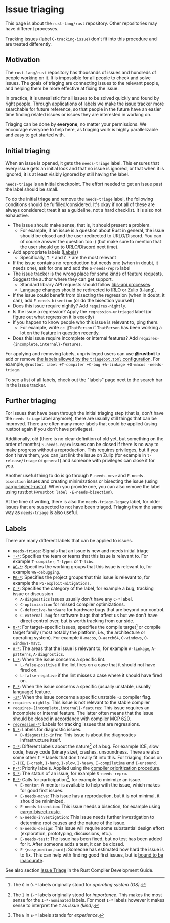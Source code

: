 # Issue triaging

This page is about the `rust-lang/rust` repository. Other repositories may have different processes.

Tracking issues (label `C-tracking-issue`) don't fit into this procedure and are treated differently.

## Motivation

The `rust-lang/rust` repository has thousands of issues and hundreds of people working on it.
It is impossible for all people to check and solve issues. The goals of triaging are connecting
issues to the relevant people, and helping them be more effective at fixing the issue.

In practice, it is unrealistic for all issues to be solved quickly and found by right people.
Through applications of labels we make the issue tracker more searchable for future reference,
so that people in the future have an easier time finding related issues or issues they are interested
in working on.

Triaging can be done by **everyone**, no matter your permissions. We encourage everyone to help here,
as triaging work is highly parallelizable and easy to get started with.

## Initial triaging

When an issue is opened, it gets the `needs-triage` label. This ensures that every issue gets an initial
look and that no issue is ignored, or that when it is ignored, it is at least visibly ignored by still having the label.

`needs-triage` is an initial checkpoint. The effort needed to get an issue past the label should be small.

To do the initial triage and remove the `needs-triage` label, the following conditions should be fulfilled/considered.
It's okay if not all of these are always considered; treat it as a guideline, not a hard checklist. It is also not exhaustive.

- The issue should make sense, that is, it should present a problem.
    - For example, if an issue is a question about Rust in general, the issue should be closed and the user redirected to URLO/Discord.
      You can of course answer the question too :) (but make sure to mention that the user should go to [URLO]/[Discord] next time).
- Add appropriate labels ([Labels](#labels))
    - Specifically, `T-*` and `C-*` are the most relevant
- If the issue contains no reproduction but needs one (when in doubt, it needs one), ask for one and add the `S-needs-repro` label
- The issue tracker is the wrong place for some kinds of feature requests. Suggest the author where they can get support.
    - Standard library API requests should follow [libs-api processes](https://std-dev-guide.rust-lang.org/development/feature-lifecycle.html).
    - Language changes should be redirected to [IRLO] or Zulip ([t-lang](https://rust-lang.zulipchat.com/#narrow/stream/213817-t-lang)).
- If the issue could benefit from bisecting the regression (when in doubt, it can), add `E-needs-bisection` (or do the bisection yourself)
- Does this issue require nightly? Add `requires-nightly`.
- Is the issue a regression? Apply the `regression-untriaged` label (or figure out what regression it is exactly)
- If you happen to know people who this issue is relevant to, ping them.
    - For example, write `cc @ThatPerson` if `ThatPerson` has been working a lot on the feature in question recently.
- Does this issue require incomplete or internal features? Add `requires-{incomplete,internal}-features`.

For applying and removing labels, unprivileged users can use **@rustbot** to add or remove
[the labels allowed by the `triagebot.toml` configuration](https://github.com/rust-lang/rust/blob/master/triagebot.toml).
For example, `@rustbot label +T-compiler +C-bug +A-linkage +O-macos -needs-triage`.

To see a list of all labels, check out the "labels" page next to the search bar in the issue tracker.

[URLO]: https://users.rust-lang.org
[IRLO]: https://internals.rust-lang.org/
[Discord]: https://discord.gg/rust-lang

## Further triaging

For issues that have been through the initial triaging step (that is, don't have the `needs-triage` label anymore), there are usually
still things that can be improved. There are often many more labels that could be applied (using rustbot again if you don't have privileges).

Additionally, old (there is no clear definition of old yet, but something on the order of months) `S-needs-repro` issues can be closed
if there is no way to make progress without a reproduction. This requires privileges, but if you don't have them, you can just link the issue
on Zulip (for example in `t-release/triage` or `general`) and someone with privileges can close it for you.

Another useful thing to do is go through `E-needs-mcve` and `E-needs-bisection` issues and creating minimizations or bisecting the issue
(using [cargo-bisect-rustc](`https://github.com/rust-lang/cargo-bisect-rustc`)). When you provide one, you can also remove the label
using rustbot (`@rustbot label -E-needs-bisection`).

At the time of writing, there is also the `needs-triage-legacy` label, for older issues that are suspected to not have been triaged.
Triaging them the same way as `needs-triage` is also useful.

## Labels

There are many different labels that can be applied to issues.

- `needs-triage`: Signals that an issue is new and needs initial triage
- [`T-*`]: Specifies the team or teams that this issue is relevant to. For example `T-compiler`, `T-types` or `T-libs`.
- [`WG-*`]: Specifies the working groups that this issue is relevant to, for example `WG-debugging`.
- [`PG-*`]: Specifies the project groups that this issue is relevant to, for example the `PG-exploit-mitigations`.
- [`C-*`]: Specifies the category of the label, for example a bug, tracking issue or discussion
    - `A-diagnostics` issues usually don't have any `C-*` label.
    - `C-optimization` for missed compiler optimizations.
    - `C-defective-hardware` for hardware bugs that are beyond our control.
    - `C-external-bug` for software bugs that affect us but we don't have direct control over, but is worth tracking from our side.
- [`O-*`]: For target-specific issues, specifies the compile target[^1] or compile target family (most notably the platform, i.e., the architecture or operating system). For example `O-macos`, `O-aarch64`, `O-windows`, `O-windows-msvc`.
- [`A-*`]: The areas that the issue is relevant to, for example `A-linkage`, `A-patterns`, `A-diagnostics`.
- [`L-*`]: When the issue concerns a specific lint.
    - `L-false-positive` if the lint fires on a case that it should not have fired on.
    - `L-false-negative` if the lint misses a case where it should have fired on.
- [`F-*`]: When the issue concerns a specific (usually unstable, usually language) feature.
- [`-Z*`]: When the issue concerns a specific unstable `-Z` compiler flag.
- `requires-nightly`: This issue is not relevant to the stable compiler
- `requires-{incomplete,internal}-features`: This issue requires an incomplete or internal feature. The latter often means that the issue
    should be closed in accordance with compiler [MCP 620](https://github.com/rust-lang/compiler-team/issues/620).
- [`regression-*`]: Labels for tracking issues that are regressions.
- [`D-*`]: Labels for diagnostic issues.
    - `D-diagnostic-infra`: This issue is about the diagnostics infrastructure itself.
- [`I-*`]: Different labels about the nature[^2] of a bug. For example ICE, slow code, heavy code (binary size), crashes, unsoundness.
  There are also some other `I-*` labels that don't really fit into this. For triaging, focus on `I-ICE`, `I-crash`, `I-hang`, `I-slow`, `I-heavy`, `I-compiletime` and `I-unsound`.
- [`P-*`]: Priority labels. Applied using the [compiler prioritization procedure](../compiler/prioritization.md).
- [`S-*`]: The status of an issue, for example `S-needs-repro`.
- [`E-*`]: Calls for participation[^3], for example to minimize an issue.
    - `E-mentor`: A mentor is available to help with the issue, which makes for good first issues.
    - `E-needs-mcve`: This issue has a reproduction, but it is not minimal, it should be minimized.
    - `E-needs-bisection`: This issue needs a bisection, for example using [cargo-bisect-rustc](https://github.com/rust-lang/cargo-bisect-rustc).
    - `E-needs-investigation`: This issue needs further investigation to determine root causes and the nature of the issue.
    - `E-needs-design`: This issue will require some substantial design effort (exploration, prototyping, discussions, etc.).
    - `E-needs-test`: The issue has been fixed, but no test has been added for it. After someone adds a test, it can be closed.
    - `E-{easy,medium,hard}`: Someone has estimated how hard the issue is to fix. This can help with finding good first issues, but is [bound to be inaccurate](https://en.wikipedia.org/wiki/Curse_of_knowledge).

See also section [Issue Triage](https://rustc-dev-guide.rust-lang.org/contributing.html#issue-triage) in the Rust Compiler Development Guide.

[`T-*`]: https://github.com/rust-lang/rust/labels?q=T-
[`WG-*`]: https://github.com/rust-lang/rust/labels?q=WG-
[`PG-*`]: https://github.com/rust-lang/rust/labels?q=PG-
[`C-*`]: https://github.com/rust-lang/rust/labels?q=C-
[`O-*`]: https://github.com/rust-lang/rust/labels?q=O-
[`A-*`]: https://github.com/rust-lang/rust/labels?q=A-
[`L-*`]: https://github.com/rust-lang/rust/labels?q=L-
[`F-*`]: https://github.com/rust-lang/rust/labels?q=F-
[`-Z*`]: https://github.com/rust-lang/rust/labels?q=-Z
[`regression-*`]: https://github.com/rust-lang/rust/labels?q=regression-
[`D-*`]: https://github.com/rust-lang/rust/labels?q=D-
[`I-*`]: https://github.com/rust-lang/rust/labels?q=I-
[`P-*`]: https://github.com/rust-lang/rust/labels?q=P-
[`S-*`]: https://github.com/rust-lang/rust/labels?q=S-
[`E-*`]: https://github.com/rust-lang/rust/labels?q=E-
[^1]: The `O` in `O-*` labels originally stood for *operating system (OS)*.
[^2]: The `I` in `I-*` labels originally stood for *importance*. This makes the most sense for the `I-*-nominated` labels. For most `I-*` labels however it makes sense to interpret the `I` as *issue (kind)*.
[^3]: The `E` in `E-*` labels stands for *experience*.
